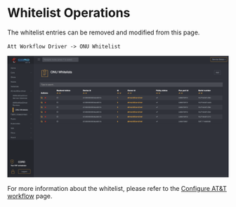 # Whitelist Operations

The whitelist entries can be removed and modified from this page.

`Att Workflow Driver -> ONU Whitelist`

![Whitelist Table view in XOS](./screenshots/whitelist_table_view.png "Whitelist Table view in XOS")

For more information about the whitelist, please refer to the
[Configure AT&T workflow](../workflows/att-configure.md#whitelist-population) page.

